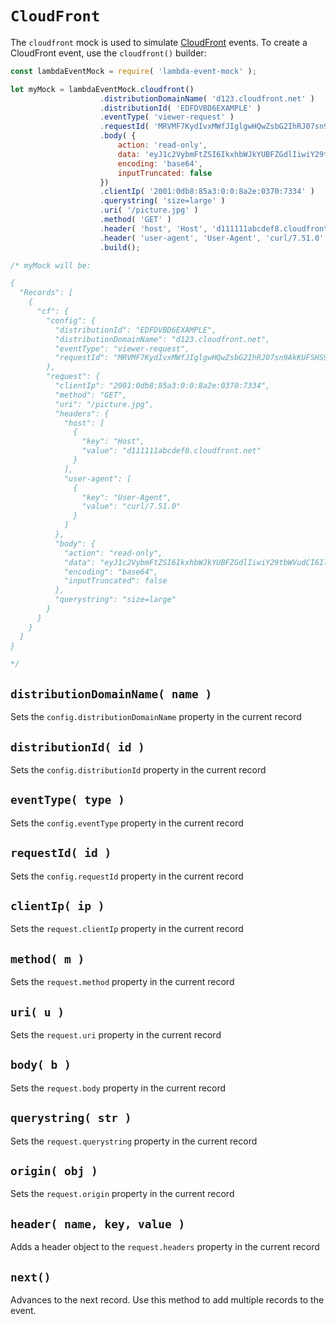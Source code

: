# `CloudFront`

The `cloudfront` mock is used to simulate [CloudFront](https://aws.amazon.com/cloudfront/)
events. To create a CloudFront event, use the `cloudfront()` builder:

```js
const lambdaEventMock = require( 'lambda-event-mock' );

let myMock = lambdaEventMock.cloudfront()
                    .distributionDomainName( 'd123.cloudfront.net' )
                    .distributionId( 'EDFDVBD6EXAMPLE' )
                    .eventType( 'viewer-request' )
                    .requestId( 'MRVMF7KydIvxMWfJIglgwHQwZsbG2IhRJ07sn9AkKUFSHS9EXAMPLE==' )
                    .body( {
                        action: 'read-only',
                        data: 'eyJ1c2VybmFtZSI6IkxhbWJkYUBFZGdlIiwiY29tbWVudCI6IlRoaXMgaXMgcmVxdWVzdCBib2R5In0=',
                        encoding: 'base64',
                        inputTruncated: false
                    })
                    .clientIp( '2001:0db8:85a3:0:0:8a2e:0370:7334' )
                    .querystring( 'size=large' )
                    .uri( '/picture.jpg' )
                    .method( 'GET' )
                    .header( 'host', 'Host', 'd111111abcdef8.cloudfront.net' )
                    .header( 'user-agent', 'User-Agent', 'curl/7.51.0' )
                    .build();

/* myMock will be:

{
  "Records": [
    {
      "cf": {
        "config": {
          "distributionId": "EDFDVBD6EXAMPLE",
          "distributionDomainName": "d123.cloudfront.net",
          "eventType": "viewer-request",
          "requestId": "MRVMF7KydIvxMWfJIglgwHQwZsbG2IhRJ07sn9AkKUFSHS9EXAMPLE=="
        },
        "request": {
          "clientIp": "2001:0db8:85a3:0:0:8a2e:0370:7334",
          "method": "GET",
          "uri": "/picture.jpg",
          "headers": {
            "host": [
              {
                "key": "Host",
                "value": "d111111abcdef8.cloudfront.net"
              }
            ],
            "user-agent": [
              {
                "key": "User-Agent",
                "value": "curl/7.51.0"
              }
            ]
          },
          "body": {
            "action": "read-only",
            "data": "eyJ1c2VybmFtZSI6IkxhbWJkYUBFZGdlIiwiY29tbWVudCI6IlRoaXMgaXMgcmVxdWVzdCBib2R5In0=",
            "encoding": "base64",
            "inputTruncated": false
          },
          "querystring": "size=large"
        }
      }
    }
  ]
}

*/
```

## `distributionDomainName( name )`
Sets the `config.distributionDomainName` property in the current record

## `distributionId( id )`
Sets the `config.distributionId` property in the current record

## `eventType( type )`
Sets the `config.eventType` property in the current record

## `requestId( id )`
Sets the `config.requestId` property in the current record

## `clientIp( ip )`
Sets the `request.clientIp` property in the current record

## `method( m )`
Sets the `request.method` property in the current record

## `uri( u )`
Sets the `request.uri` property in the current record

## `body( b )`
Sets the `request.body` property in the current record

## `querystring( str )`
Sets the `request.querystring` property in the current record

## `origin( obj )`
Sets the `request.origin` property in the current record

## `header( name, key, value )`
Adds a header object to the `request.headers` property in the current record

## `next()`
Advances to the next record. Use this method to add multiple records to the event.
